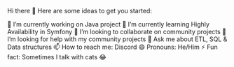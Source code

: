 Hi there 👋
Here are some ideas to get you started:

🔭 I’m currently working on Java project
🌱 I’m currently learning Highly Availability in Symfony
👯 I’m looking to collaborate on community projects
🤔 I’m looking for help with my community projects
💬 Ask me about ETL, SQL & Data structures
📫 How to reach me: Discord
😄 Pronouns: He/Him
⚡ Fun fact: Sometimes I talk with cats 😂
<!---
zroussama/zroussama is a ✨ special ✨ repository because its `README.md` (this file) appears on your GitHub profile.
You can click the Preview link to take a look at your changes.
--->
